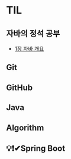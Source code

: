 # TIL

## 자바의 정석 공부
- [1장 자바 개요](https://github.com/minebean0502/TIL/blob/main/%EC%9E%90%EB%B0%94%EC%9D%98%EC%A0%95%EC%84%9D/1%EC%9E%A5/1%EC%9E%A5_Before_%EC%9E%90%EB%B0%94.md)

## Git

## GitHub

## Java

## Algorithm

## 💡❗️✔Spring Boot